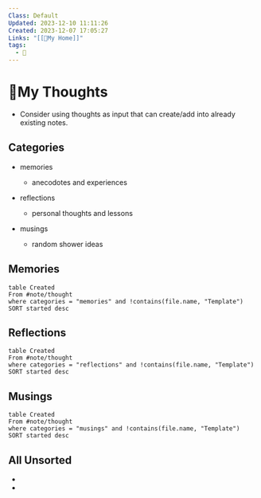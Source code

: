 ```yaml
---
Class: Default
Updated: 2023-12-10 11:11:26
Created: 2023-12-07 17:05:27
Links: "[[🏡My Home]]"
tags:
  - 💭
---
```



# 💭My Thoughts
- Consider using thoughts as input that can create/add into already existing notes.
## Categories
- memories
	- anecodotes and experiences

- reflections
	- personal thoughts and lessons

- musings
	- random shower ideas
## Memories
```dataview
table Created
From #note/thought
where categories = "memories" and !contains(file.name, "Template")
SORT started desc
```
## Reflections
```dataview
table Created
From #note/thought
where categories = "reflections" and !contains(file.name, "Template")
SORT started desc
```

## Musings
```dataview
table Created
From #note/thought
where categories = "musings" and !contains(file.name, "Template")
SORT started desc
```

## All Unsorted
- 
- 

